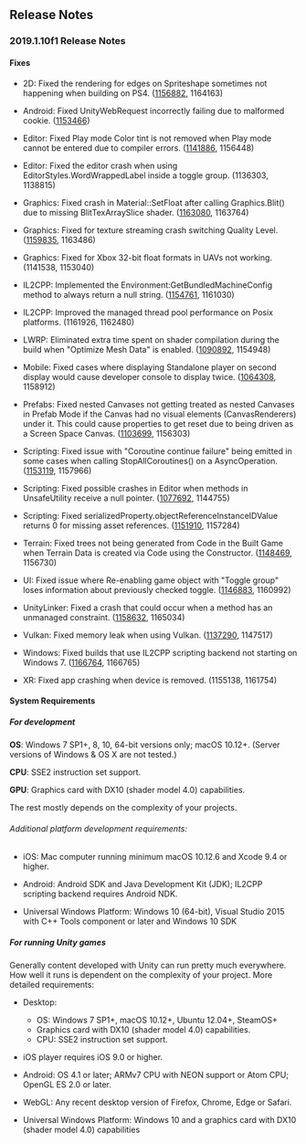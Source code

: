 ## Release Notes

### 2019.1.10f1 Release Notes

#### Fixes

-   2D: Fixed the rendering for edges on Spriteshape sometimes not happening when building on PS4. ([1156882](https://issuetracker.unity3d.com/issues/ps4-2d-spriteshape-the-rendering-for-edges-on-spriteshape-does-not-happen-sometimes-when-building-on-ps4), 1164163)

-   Android: Fixed UnityWebRequest incorrectly failing due to malformed cookie. ([1153466](https://issuetracker.unity3d.com/issues/android-unitywebrequest-unknown-error))

-   Editor: Fixed Play mode Color tint is not removed when Play mode cannot be entered due to compiler errors. ([1141886](https://issuetracker.unity3d.com/issues/play-mode-color-tint-is-not-removed-when-play-mode-cannot-be-entered-due-to-compiler-errors), 1156448)

-   Editor: Fixed the editor crash when using EditorStyles.WordWrappedLabel inside a toggle group. (1136303, 1138815)

-   Graphics: Fixed crash in Material::SetFloat after calling Graphics.Blit() due to missing BlitTexArraySlice shader. ([1163080](https://issuetracker.unity3d.com/issues/crash-on-material-setfloat-after-calling-graphics-dot-blit), 1163764)

-   Graphics: Fixed for texture streaming crash switching Quality Level. ([1159835](https://issuetracker.unity3d.com/issues/crash-on-texturestreamingjob-when-switching-quality-level), 1163486)

-   Graphics: Fixed for Xbox 32-bit float formats in UAVs not working. (1141538, 1153040)

-   IL2CPP: Implemented the Environment:GetBundledMachineConfig method to always return a null string. ([1154761](https://issuetracker.unity3d.com/issues/player-crashes-on-mono-runtime-resource-set-callback-when-built-on-il2cpp-for-networking), 1161030)

-   IL2CPP: Improved the managed thread pool performance on Posix platforms. (1161926, 1162480)

-   LWRP: Eliminated extra time spent on shader compilation during the build when \"Optimize Mesh Data\" is enabled. ([1090892](https://issuetracker.unity3d.com/issues/building-project-gets-stuck-on-compiling-shader-variants-dialog-when-lightweight-render-pipeline-slash-lit-shader-is-compiling), 1154948)

-   Mobile: Fixed cases where displaying Standalone player on second display would cause developer console to display twice. ([1064308](https://issuetracker.unity3d.com/issues/macos-development-build-on-second-monitor-shows-2-duplicated-development-consoles-overlaid-on-each-other), 1158912)

-   Prefabs: Fixed nested Canvases not getting treated as nested Canvases in Prefab Mode if the Canvas had no visual elements (CanvasRenderers) under it. This could cause properties to get reset due to being driven as a Screen Space Canvas. ([1103699](https://issuetracker.unity3d.com/issues/modifying-a-canvas-prefab-in-prefab-editor-resets-its-rec-transform-component), 1156303)

-   Scripting: Fixed issue with \"Coroutine continue failure\" being emitted in some cases when calling StopAllCoroutines() on a AsyncOperation. ([1153119](https://issuetracker.unity3d.com/issues/calling-stopallcoroutines-when-a-coroutine-is-running-a-unitywebrequest-triggers-coroutine-continue-failure-error), 1157966)

-   Scripting: Fixed possible crashes in Editor when methods in UnsafeUtility receive a null pointer. ([1077692](https://issuetracker.unity3d.com/issues/unity-crashes-on-unsafeutility-custom-copyobjectaddresstoptr-when-using-unsafeutility-dot-copyobjectaddresstoptr), 1144755)

-   Scripting: Fixed serializedProperty.objectReferenceInstanceIDValue returns 0 for missing asset references. ([1151910](https://issuetracker.unity3d.com/issues/serializedproperty-dot-objectreferenceinstanceidvalue-returns-0-for-missing-asset-references), 1157284)

-   Terrain: Fixed trees not being generated from Code in the Built Game when Terrain Data is created via Code using the Constructor. ([1148469](https://issuetracker.unity3d.com/issues/trees-are-not-generated-from-code-in-the-built-game-when-terrain-data-is-created-via-code-using-the-constructor), 1156730)

-   UI: Fixed issue where Re-enabling game object with \"Toggle group\" loses information about previously checked toggle. ([1146883](https://issuetracker.unity3d.com/issues/re-enabling-game-object-with-toggle-group-loses-information-about-previously-checked-toggle), 1160992)

-   UnityLinker: Fixed a crash that could occur when a method has an unmanaged constraint. ([1158632](https://issuetracker.unity3d.com/issues/build-errors-when-trying-to-build-a-project-with-high-managed-stripping-level-and-a-script-containing-unmanaged-constraint), 1165034)

-   Vulkan: Fixed memory leak when using Vulkan. ([1137290](https://issuetracker.unity3d.com/issues/vulkan-memory-leak-is-present-when-using-postprocesslayer-in-an-android-build), 1147517)

-   Windows: Fixed builds that use IL2CPP scripting backend not starting on Windows 7. ([1166764](https://issuetracker.unity3d.com/issues/windows-standalone-builds-with-il2cpp-scripting-backend-dont-start-on-windows-7), 1166765)

-   XR: Fixed app crashing when device is removed. (1155138, 1161754)

#### System Requirements

##### For development

**OS**: Windows 7 SP1+, 8, 10, 64-bit versions only; macOS 10.12+. (Server versions of Windows & OS X are not tested.)

**CPU**: SSE2 instruction set support.

**GPU**: Graphics card with DX10 (shader model 4.0) capabilities.

The rest mostly depends on the complexity of your projects.

###### Additional platform development requirements:

-   iOS: Mac computer running minimum macOS 10.12.6 and Xcode 9.4 or higher.

-   Android: Android SDK and Java Development Kit (JDK); IL2CPP scripting backend requires Android NDK.

-   Universal Windows Platform: Windows 10 (64-bit), Visual Studio 2015 with C++ Tools component or later and Windows 10 SDK

##### For running Unity games

Generally content developed with Unity can run pretty much everywhere. How well it runs is dependent on the complexity of your project. More detailed requirements:

-   Desktop:

    -   OS: Windows 7 SP1+, macOS 10.12+, Ubuntu 12.04+, SteamOS+
    -   Graphics card with DX10 (shader model 4.0) capabilities.
    -   CPU: SSE2 instruction set support.

-   iOS player requires iOS 9.0 or higher.

-   Android: OS 4.1 or later; ARMv7 CPU with NEON support or Atom CPU; OpenGL ES 2.0 or later.

-   WebGL: Any recent desktop version of Firefox, Chrome, Edge or Safari.

-   Universal Windows Platform: Windows 10 and a graphics card with DX10 (shader model 4.0) capabilities
